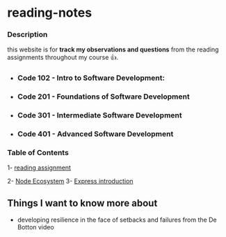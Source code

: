 # reading-notes
### Description 
this website is for  **track my observations and questions** from the reading assignments throughout my course :+1:.

- ###  Code 102 - Intro to Software Development:
- ###  Code 201 - Foundations of Software Development
- ###  Code 301 - Intermediate Software Development
- ### Code 401 - Advanced Software Development

### Table of Contents
1- [reading assignment](https://github.com/jadaan96/reading-notes/blob/main/reading%20assignment)

2- [Node Ecosystem](https://github.com/jadaan96/reading-notes/blob/main/class1)
3- [Express introduction](https://github.com/jadaan96/reading-notes.md/blob/main/Express%20introduction.md)


## Things I want to know more about
* developing resilience in the face of setbacks and failures from the De Botton video 
